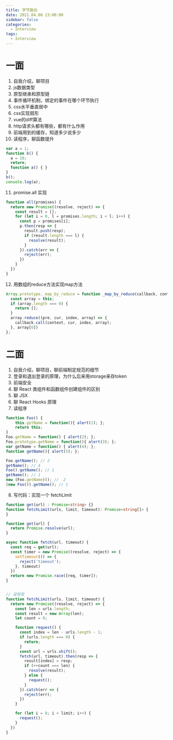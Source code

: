 ```yaml
---
title: 字节跳动
date: 2021.04.08 23:00:00
sidebar: false
categories:
  - Interview
tags:
  - Interview
---
```


# 一面

1. 自我介绍，聊项目
2. js数据类型
3. 原型继承和原型链
4. 事件循环机制，绑定的事件在哪个环节执行
5. css水平垂直居中
6. css实现扇形
7. vue的diff算法
8. http请求头都有哪些，都有什么作用
9. 前端用到的缓存，知道多少说多少
10. 读程序，聊函数提升

```js
var a = 1;
function b() {
  a = 10;
  return;
  function a() { }
}
b();
console.log(a);
```

11.  promise.all 实现

```js
function all(promises) {
  return new Promise((resolve, reject) => {
    const result = [];
    for (let i = 0, l = promises.length; i < l; i++) {
      const p = promises[i];
      p.then(resp => {
        result.push(resp);
        if (result.length === l) {
          resolve(result);
        }
      }).catch(err => {
        reject(err);
      })
    }
  })
}
```

12.   用数组的reduce方法实现map方法

```js
Array.prototype._map_by_reduce = function _map_by_reduce(callback, context) {
  const array = this;
  if (array.length === 0) {
    return [];
  }
  array.reduce((pre, cur, index, array) => {
    callback.call(context, cur, index, array);
  }, array[0])
};
```

# 二面

1. 自我介绍，聊项目，聊前端制定规范的细节
2. 登录和退出登录的原理，为什么后来用storage来存token
3. 前端安全
4. 聊 React 类组件和函数组件创建组件的区别
5. 聊 JSX
6. 聊 React Hooks 原理
7. 读程序

```js
function Foo() {
    this.getName = function(){ alert(1); };
    return this;
}
Foo.getName = function() { alert(2); };
Foo.prototype.getName = function(){ alert(3); };
var getName = function() { alert(4); };
function getName(){ alert(5); };

Foo.getName(); // 2
getName(); // 4
Foo().getName(); // 1
getName(); // 1
new (Foo.getName)(); //  2
(new Foo()).getName(); // 1
```

8. 写代码：实现一个 fetchLimit

```ts
function get(url) : Promise<string> {}
function fetchLimit(urls, limit, timeout): Promise<string[]> {
}
```

```js
function get(url) {
  return Promise.resolve(url);
}

async function fetch(url, timeout) {
  const req = get(url);
  const timer = new Promise((resolve, reject) => {
    setTimeout(() => {
      reject('timeout');
    }, timeout)
  })
  return new Promise.race([req, timer]);
}


// 没写完
function fetchLimit(urls, limit, timeout) {
  return new Promise((resolve, reject) => {
    const len = urls.length;
    const result = new Array(len);
    let count = 0;

    function request() {
      const index = len - urls.length - 1;
      if (urls.length === 0) {
        return;
      }
      const url = urls.shift();
      fetch(url, timeout).then(resp => {
        result[index] = resp;
        if (++count === len) {
          resolve(result);
        } else {
          request();
        }
      }).catch(err => {
        reject(err);
      })
    }

    for (let i = 0; i < limit; i++) {
      request();
    }
  })
}
```
